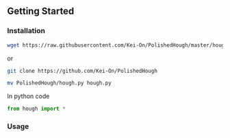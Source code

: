 ## Getting Started
### Installation

```sh
wget https://raw.githubusercontent.com/Kei-On/PolishedHough/master/hough.py
```

or 

```sh
git clone https://github.com/Kei-On/PolishedHough

mv PolishedHough/hough.py hough.py
```

In python code

```Python
from hough import *
```

### Usage
